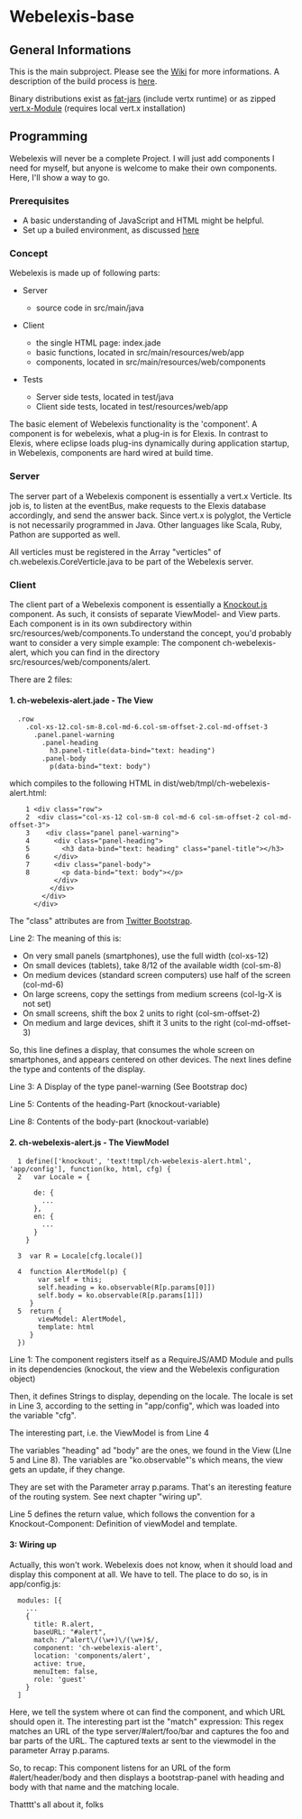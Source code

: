 # Webelexis-base

## General Informations
This is the main subproject. Please see the [Wiki](http://github.com/rgwch/webelexis/wiki) for more informations. A description of the build process is [here](https://github.com/rgwch/webelexis/wiki/Build).

Binary distributions exist as [fat-jars](http://elexis.ch/files/public-docs/webelexis/jar/) (include vertx runtime)  or as zipped [vert.x-Module](http://elexis.ch/files/public-docs/webelexis/zip/) (requires local vert.x installation)


## Programming

Webelexis will never be a complete Project. I will just add components I need for myself, but anyone is welcome to make their own components. Here, I'll show a way to go.

### Prerequisites

* A basic understanding of JavaScript and HTML might be helpful.
* Set up a builed environment, as discussed [here](https://github.com/rgwch/webelexis/wiki/Build)

### Concept

Webelexis is made up of following parts:

* Server
  * source code in src/main/java

* Client
  * the single HTML page: index.jade
  * basic functions, located in src/main/resources/web/app
  * components, located in src/main/resources/web/components

* Tests
  * Server side tests, located in test/java
  * Client side tests, located in test/resources/web/app

The basic element of Webelexis functionality is the 'component'. A component is for webelexis, what a plug-in is for Elexis. In contrast to Elexis, where eclipse loads plug-ins dynamically during application startup, in Webelexis, components are hard wired at build time.

### Server

The server part of a Webelexis component is essentially a vert.x Verticle. Its job is, to listen at the eventBus, make requests to the Elexis database accordingly, and send the answer back. Since vert.x is polyglot, the Verticle is not necessarily programmed in Java. Other languages like Scala, Ruby, Pathon are supported as well.

All verticles must be registered in the Array "verticles" of ch.webelexis.CoreVerticle.java to be part of the Webelexis server.

### Client

The client part of a Webelexis component is essentially a [Knockout.js](http://www.knockoutjs.com) component. As such, it consists of separate ViewModel- and View parts. Each component is in its own subdirectory within src/resources/web/components.To understand the concept, you'd probably want to consider a very simple example: The component ch-webelexis-alert, which you can find in the directory src/resources/web/components/alert.

There are 2 files:

#### 1. ch-webelexis-alert.jade  -  The View

      .row
        .col-xs-12.col-sm-8.col-md-6.col-sm-offset-2.col-md-offset-3
          .panel.panel-warning
            .panel-heading
              h3.panel-title(data-bind="text: heading")
            .panel-body
              p(data-bind="text: body")

which compiles to the following HTML in dist/web/tmpl/ch-webelexis-alert.html:

        1 <div class="row">
        2  <div class="col-xs-12 col-sm-8 col-md-6 col-sm-offset-2 col-md-offset-3">
        3    <div class="panel panel-warning">
        4      <div class="panel-heading">
        5        <h3 data-bind="text: heading" class="panel-title"></h3>
        6      </div>
        7      <div class="panel-body">
        8        <p data-bind="text: body"></p>
               </div>
              </div>
            </div>
          </div>

The "class" attributes are from [Twitter Bootstrap](http://getbootstrap.com).

Line 2: The meaning of this is:
* On very small panels (smartphones), use the full width (col-xs-12)
* On small devices (tablets), take 8/12 of the available width (col-sm-8)
* On medium devices (standard screen computers) use half of the screen (col-md-6)
* On large screens, copy the settings from medium screens (col-lg-X is not set)
* On small screens, shift the box 2 units to right (col-sm-offset-2)
* On medium and large devices, shift it 3 units to the right (col-md-offset-3)

So, this line defines a display, that consumes the whole screen on smartphones, and appears centered on other devices. The next lines define the type and contents of the display.

Line 3: A Display of the type panel-warning (See Bootstrap doc)

Line 5: Contents of the heading-Part (knockout-variable)

Line 8: Contents of the body-part (knockout-variable)

#### 2. ch-webelexis-alert.js - The ViewModel

      1 define(['knockout', 'text!tmpl/ch-webelexis-alert.html', 'app/config'], function(ko, html, cfg) {
      2   var Locale = {

          de: {
            ...
          },
          en: {
            ...
          }
        }

      3  var R = Locale[cfg.locale()]

      4  function AlertModel(p) {
           var self = this;
           self.heading = ko.observable(R[p.params[0]])
           self.body = ko.observable(R[p.params[1]])
         }
      5  return {
           viewModel: AlertModel,
           template: html
         }
      })


Line 1: The component registers itself as a RequireJS/AMD Module and pulls in its dependencies (knockout, the view and the Webelexis configuration object)

Then, it defines Strings to display, depending on the locale. The locale is set in Line 3, according to the setting in "app/config", which was loaded into the variable "cfg".

The interesting part, i.e. the ViewModel is from Line 4

The variables "heading" ad "body" are the ones, we found in the View (LIne 5 and Line 8). The variables are "ko.observable"'s which means, the view gets an update, if they change.

They are set with the Parameter array p.params. That's an iteresting feature of the routing system. See next chapter "wiring up".

Line 5 defines the return value, which follows the convention for a Knockout-Component: Definition of viewModel and template.

#### 3: Wiring up

Actually, this won't work. Webelexis does not know, when it should load and display this component at all. We have to tell.
The place to do so, is in app/config.js:

      modules: [{
        ...
        {
          title: R.alert,
          baseURL: "#alert",
          match: /^alert\/(\w+)\/(\w+)$/,
          component: 'ch-webelexis-alert',
          location: 'components/alert',
          active: true,
          menuItem: false,
          role: 'guest'
        }
      ]

Here, we tell the system where ot can find the component, and which URL should open it. The interesting part ist the "match" expression: This regex matches an URL of the type server/#alert/foo/bar and captures the foo and bar parts of the URL. The captured texts ar sent to the viewmodel in the parameter Array p.params.

So, to recap: This component listens for an URL of the form #alert/header/body and then displays a bootstrap-panel with heading and body with that name and the matching locale.

Thatttt's all about it, folks
